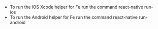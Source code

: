 - To run the IOS Xcode helper for Fe run the command react-native run-ios
- To  run the Android helper for Fe run the command react-native run-android
